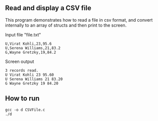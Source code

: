 Read and display a CSV file
--------

This program demonstrates how to read a file in csv format, and convert internally to an array of structs and then print to the screen.

Input file "file.txt"

    U,Virat Kohli,23,95.6
    U,Serena Williams,21,83.2
    G,Wayne Gretzky,19,84.2

Screen output

    3 records read.
    U Virat Kohli 23 95.60
    U Serena Williams 21 83.20
    G Wayne Gretzky 19 84.20

## How to run

    gcc -o d CSVFile.c
    ./d
    